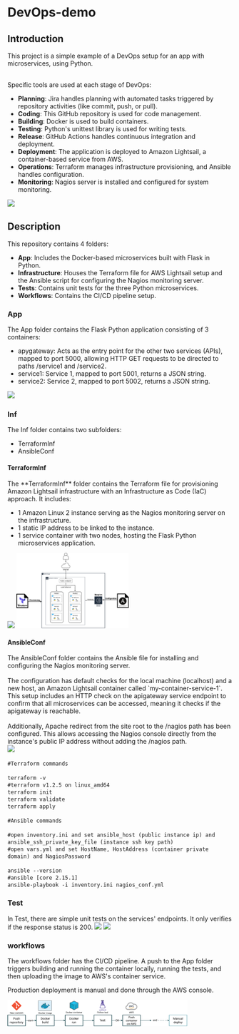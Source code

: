# DevOps-demo

<h2> Introduction </h2>
This project is a simple example of a DevOps setup for an app with microservices, using Python.
<br>
<br>

Specific tools are used at each stage of DevOps:

- **Planning**: Jira handles planning with automated tasks triggered by repository activities (like commit, push, or pull).
- **Coding**: This GitHub repository is used for code management.
- **Building**: Docker is used to build containers.
- **Testing**: Python's unittest library is used for writing tests.
- **Release**: GitHub Actions handles continuous integration and deployment.
- **Deployment**: The application is deployed to Amazon Lightsail, a container-based service from AWS.
- **Operations**: Terraform manages infrastructure provisioning, and Ansible handles configuration.
- **Monitoring**: Nagios server is installed and configured for system monitoring.


 <img src="Img/DevOpsToolChainFlow.png" width="50%">

<h2> Description</h2>
This repository contains 4 folders:

- **App**: Includes the Docker-based microservices built with Flask in Python.
- **Infrastructure**: Houses the Terraform file for AWS Lightsail setup and the Ansible script for configuring the Nagios monitoring server.
- **Tests**: Contains unit tests for the three Python microservices.
- **Workflows**: Contains the CI/CD pipeline setup.

<h3> App </h3>
The App folder contains the Flask Python application consisting of 3 containers:

- apygateway: Acts as the entry point for the other two services (APIs), mapped to port 5000, allowing HTTP GET requests to be directed to paths /service1 and /service2.
- service1: Service 1, mapped to port 5001, returns a JSON string.
- service2: Service 2, mapped to port 5002, returns a JSON string.
<img src="Img/MicroserviceDiagram.png" width="40%">
<h3> Inf </h3>
The Inf folder contains two subfolders:

- TerraformInf
- AnsibleConf
<h4> TerraformInf </h4>
The **TerraformInf** folder contains the Terraform file for provisioning Amazon Lightsail infrastructure with an Infrastructure as Code (IaC) approach. It includes:

- 1 Amazon Linux 2 instance serving as the Nagios monitoring server on the infrastructure.
- 1 static IP address to be linked to the instance.
- 1 service container with two nodes, hosting the Flask Python microservices application.
<img src="Img/TerraformApply.png" width="50%">
<img src="Img/Inf.png" width="50%">
<h4> AnsibleConf </h4>
The AnsibleConf folder contains the Ansible file for installing and configuring the Nagios monitoring server. <br>
<br>
The configuration has default checks for the local machine (localhost) and a new host, an Amazon Lightsail container called `my-container-service-1`. This setup includes an HTTP check on the apigateway service endpoint to confirm that all microservices can be accessed, meaning it checks if the apigateway is reachable.<br>
<br>
Additionally, Apache redirect from the site root to the /nagios path has been configured. This allows accessing the Nagios console directly from the instance's public IP address without adding the /nagios path. <br>
<img src="Img/Nagios.png" width="80%">

```
#Terraform commands

terraform -v
#terraform v1.2.5 on linux_amd64
terraform init
terraform validate
terraform apply

#Ansible commands

#open inventory.ini and set ansible_host (public instance ip) and ansible_ssh_private_key_file (instance ssh key path)
#open vars.yml and set HostName, HostAddress (container private domain) and NagiosPassword

ansible --version
#ansible [core 2.15.1]
ansible-playbook -i inventory.ini nagios_conf.yml
```

<h3> Test </h3>
In Test, there are simple unit tests on the services' endpoints. It only verifies if the response status is 200.
  <img src="Img/Service1.png" width="60%">
    <img src="Img/Service2.png" width="60%">
<h3> workflows </h3>
The workflows folder has the CI/CD pipeline. A push to the App folder triggers building and running the container locally, running the tests, and then uploading the image to AWS's container service.

Production deployment is manual and done through the AWS console.

  <img src="Img/CICDGitHubActions.png" width="80%">






  
